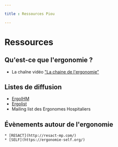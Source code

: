 ```yaml
---

title : Ressources Piou

---
```


# Ressources

## Qu'est-ce que l'ergonomie ?

- La chaîne vidéo <a href="https://www.youtube.com/channel/UCX3W5drjXqwoqmay1mCgo_w">"La chaine de l'ergonomie"</a>

## Listes de diffusion

- [ErgoIHM](https://groupes.renater.fr/sympa/info/ergoihm)
- [Ergolist](https://groupes.renater.fr/sympa/info/ergoliste/)
- Mailing list des Ergonomes Hospitaliers

## Évènements autour de l'ergonomie
    * [RESACT](http://resact-mp.com/)
    * [SELF](https://ergonomie-self.org/)
